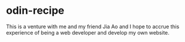 # odin-recipe
This is a venture with me and my friend Jia Ao and I hope to accrue this experience of being a web developer and develop my own website.
